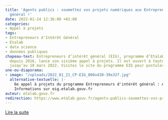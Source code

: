 ```yaml
---
title: 'Agents publics : soumettez vos projets numériques aux Entrepreneurs d’intérêt
  général !'
date: 2022-01-24 12:36:00 +01:00
categories:
- Appel à projets
tags:
- Entrepreneurs d'Intérêt Général
- Etalab
- data science
- données publiques
chapeau-text: Entrepreneurs d’intérêt général (EIG), programme d’Etalab à la DINUM
  depuis 2016, lance son sixième appel à projets. Il est ouvert à toutes les administrations
  jusqu’au 18 mars 2022. Visitez le site du programme EIG pour postuler.
une-ou-diaporama:
- image: "/uploads/2022_01_21_CP-EIG_800x430-39e32f.jpg"
  alternative-textuelle: |-
    6e appel à projets du programme Entrepreneurs d'intérêt général : Administrations, proposez vos projets numériques jusqu'au 18 mars.
    Informations sur eig.etalab.gouv.fr
auteur: etalab.gouv.fr
redirection: https://www.etalab.gouv.fr/agents-publics-soumettez-vos-projets-numeriques-aux-entrepreneurs-dinteret-general-2
---
```


<div class="lien-important"><p><a href="https://www.etalab.gouv.fr/agents-publics-soumettez-vos-projets-numeriques-aux-entrepreneurs-dinteret-general-2" alt="Lire la suite - Lien externe">Lire la suite</a></p></div>